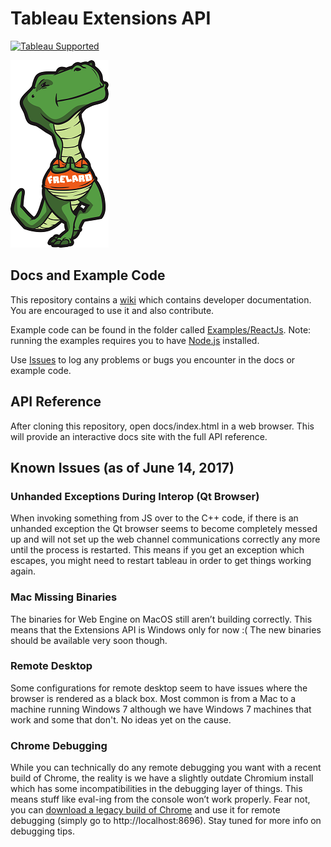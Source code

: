 # Tableau Extensions API
[![Tableau Supported](https://img.shields.io/badge/Support%20Level-Tableau%20Supported-53bd92.svg)](http://tableau.com)

![Image of T-Flex the T-Rex](./assets/tflx.png)

## Docs and Example Code
This repository contains a [wiki](https://github.com/tableau/extensions-api/wiki) which contains developer documentation. You are encouraged to use it and also contribute.

Example code can be found in the folder called [Examples/ReactJs](https://github.com/tableau/extensions-api/tree/master/Examples/ReactJs). Note: running the examples requires you to have [Node.js](http://nodejs.org) installed.

Use [Issues](https://github.com/tableau/extensions-api/issues) to log any problems or bugs you encounter in the docs or example code. 

## API Reference
After cloning this repository, open docs/index.html in a web browser.  This will provide an interactive docs site with the full API reference.

## Known Issues (as of June 14, 2017)

### Unhanded Exceptions During Interop (Qt Browser)
When invoking something from JS over to the C++ code, if there is an unhanded exception the Qt browser seems to become completely messed up and will not set up the web channel communications correctly any more until the process is restarted. This means if you get an exception which escapes, you might need to restart tableau in order to get things working again.

### Mac Missing Binaries
The binaries for Web Engine on MacOS still aren’t building correctly. This means that the Extensions API is Windows only for now :( The new binaries should be available very soon though.

### Remote Desktop
Some configurations for remote desktop seem to have issues where the browser is rendered as a black box. Most common is from a Mac to a machine running Windows 7 although we have Windows 7 machines that work and some that don't. No ideas yet on the cause.

### Chrome Debugging
While you can technically do any remote debugging you want with a recent build of Chrome, the reality is we have a slightly outdate Chromium install which has some incompatibilities in the debugging layer of things. This means stuff like eval-ing from the console won’t work properly. Fear not, you can [download a legacy build of Chrome](https://www.googleapis.com/download/storage/v1/b/chromium-browser-snapshots/o/Win%2F352221%2Fchrome-win32.zip?generation=1443839123039000&alt=media) and use it for remote debugging (simply go to http://localhost:8696). Stay tuned for more info on debugging tips.
